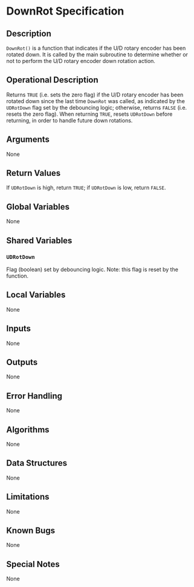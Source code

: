 # DownRot Specification

## Description

`DownRot()` is a function that indicates if the U/D rotary encoder
has been rotated down.
It is called by the main subroutine to determine whether or not to perform
the U/D rotary encoder down rotation action.

## Operational Description

Returns `TRUE` (i.e. sets the zero flag) if the U/D rotary encoder has been
rotated down since the last time `DownRot` was called,
as indicated by the `UDRotDown` flag set by the debouncing logic;
otherwise,
returns `FALSE` (i.e. resets the zero flag).
When returning `TRUE`, resets `UDRotDown` before returning,
in order to handle future down rotations.

## Arguments

None

## Return Values

If `UDRotDown` is high, return `TRUE`;
if `UDRotDown` is low, return `FALSE`.

## Global Variables

None

## Shared Variables

### `UDRotDown`

Flag (boolean) set by debouncing logic.
Note: this flag is reset by the function.

## Local Variables

None

## Inputs

None

## Outputs

None

## Error Handling

None

## Algorithms

None

## Data Structures

None

## Limitations

None

## Known Bugs

None

## Special Notes

None
